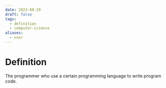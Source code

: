 ```yaml
---
date: 2023-08-29
draft: false
tags:
  - definition
  - computer-science
aliases:
  - user
---
```


# Definition

The programmer who use a certain programming language to write program code.